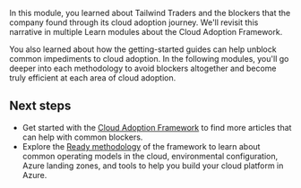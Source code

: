 In this module, you learned about Tailwind Traders and the blockers that the company found through its cloud adoption journey. We'll revisit this narrative in multiple Learn modules about the Cloud Adoption Framework.

You also learned about how the getting-started guides can help unblock common impediments to cloud adoption. In the following modules, you'll go deeper into each methodology to avoid blockers altogether and become truly efficient at each area of cloud adoption.

## Next steps

- Get started with the [Cloud Adoption Framework](https://docs.microsoft.com/azure/cloud-adoption-framework/get-started/?azure-portal=true) to find more articles that can help with common blockers.
- Explore the [Ready methodology](https://docs.microsoft.com/azure/cloud-adoption-framework/ready/?azure-portal=true) of the framework to learn about common operating models in the cloud, environmental configuration, Azure landing zones, and tools to help you build your cloud platform in Azure.
